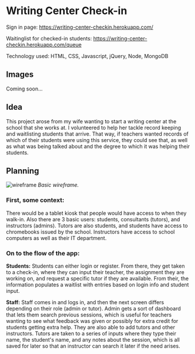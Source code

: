 # Writing Center Check-in

Sign in page: https://writing-center-checkin.herokuapp.com/

Waitinglist for checked-in students:  https://writing-center-checkin.herokuapp.com/queue

Technology used: HTML, CSS, Javascript, jQuery, Node, MongoDB

## Images
Coming soon...

## Idea

This project arose from my wife wanting to start a writing center at the school that she works at. I volunteered to help her tackle record keeping
and waitlisting students that arrive. That way, if teachers wanted records of which of their students were using this service, they could see that,
as well as what was being talked about and the degree to which it was helping their students.

## Planning

![wireframe](https://raw.githubusercontent.com/maxemileffort/writing-center-check-in-node-capstone/master/public/img/wireframe.jpg)
*Basic wireframe.*

### First, some context: 
There would be a tablet kiosk that people would have access to when they walk-in.
Also there are 3 basic users: students, consultants (tutors), and instructors (admins).
Tutors are also students, and students have access to chromebooks issued by the school.
Instructors have access to school computers as well as their IT department.

### On to the flow of the app:
**Students:**
Students can either login or register.
From there, they get taken to a check-in, where they can input their teacher, the assignment they are working on,
and request a specific tutor if they are available.
From their, the information populates a waitlist with entries based on login info and student input.

**Staff:**
Staff comes in and logs in, and then the next screen differs depending on their role (admin or tutor).
Admin gets a sort of dashboard that lets them search previous sessions, which is useful for teachers wanting to 
see what feedback was given or possibly for extra credit for students getting extra help. They are also able to add tutors
and other instructors.
Tutors are taken to a series of inputs where they type their name, the student's name, and any notes about the session, which is all
saved for later so that an instructor can search it later if the need arises.


